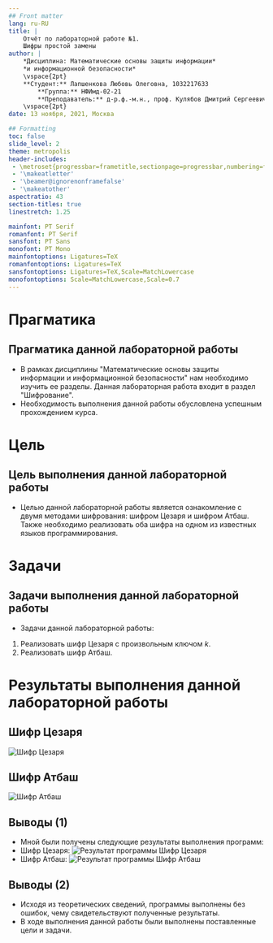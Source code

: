 ```yaml
---
## Front matter
lang: ru-RU
title: |
    Отчёт по лабораторной работе №1.  
    Шифры простой замены
author: |
    *Дисциплина: Математические основы защиты информации*  
    *и информационной безопасности*  
    \vspace{2pt}  
    **Студент:** Лапшенкова Любовь Олеговна, 1032217633  
		**Группа:** НФИмд-02-21  
		**Преподаватель:** д-р.ф.-м.н., проф. Кулябов Дмитрий Сергеевич  
    \vspace{2pt}
date: 13 ноября, 2021, Москва

## Formatting
toc: false
slide_level: 2
theme: metropolis
header-includes:
 - \metroset{progressbar=frametitle,sectionpage=progressbar,numbering=fraction}
 - '\makeatletter'
 - '\beamer@ignorenonframefalse'
 - '\makeatother'
aspectratio: 43
section-titles: true
linestretch: 1.25

mainfont: PT Serif
romanfont: PT Serif
sansfont: PT Sans
monofont: PT Mono
mainfontoptions: Ligatures=TeX
romanfontoptions: Ligatures=TeX
sansfontoptions: Ligatures=TeX,Scale=MatchLowercase
monofontoptions: Scale=MatchLowercase,Scale=0.7
---
```


# Прагматика

## Прагматика данной лабораторной работы

- В рамках дисциплины "Математические основы защиты информации и информационной безопасности" нам необходимо изучить ее разделы. Данная лабораторная работа входит в раздел "Шифрование".
- Необходимость выполнения данной работы обусловлена успешным прохождением курса.


# Цель

## Цель выполнения данной лабораторной работы

- Целью данной лабораторной работы является ознакомление с двумя методами шифрования: шифром Цезаря и шифром Атбаш. Также необходимо реализовать оба шифра на одном из известных языков программирования.

# Задачи

## Задачи выполнения данной лабораторной работы

- Задачи данной лабораторной работы:
1. Реализовать шифр Цезаря с произвольным ключом $k$.
2. Реализовать шифр Атбаш.

# Результаты выполнения данной лабораторной работы

## Шифр Цезаря
![Шифр Цезаря](https://ic.wampi.ru/2021/11/13/SNIMOK-EKRANA-2021-11-13-V-16.33.18.png)

## Шифр Атбаш
![Шифр Атбаш](https://ic.wampi.ru/2021/11/13/SNIMOK-EKRANA-2021-11-13-V-16.34.03.png)

## Выводы (1)
- Мной были получены следующие результаты выполнения программ:
- Шифр Цезаря:
![Результат программы Шифр Цезаря](https://ic.wampi.ru/2021/11/13/Tsezar.png)
- Шифр Атбаш:
![Результат программы Шифр Атбаш](https://ic.wampi.ru/2021/11/13/Atbash.png)

## Выводы (2)
- Исходя из теоретических сведений, программы выполнены без ошибок, чему свидетельствуют полученные результаты.
- В ходе выполнения данной работы были выполнены поставленные цели и задачи.
